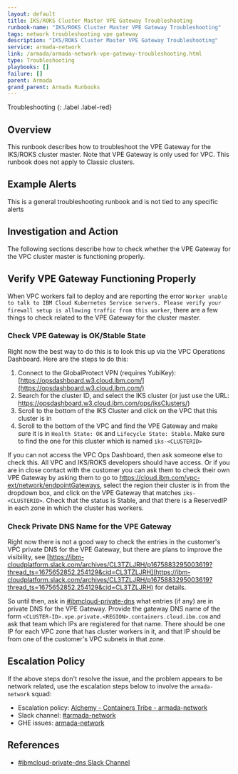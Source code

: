 ```yaml
---
layout: default
title: IKS/ROKS Cluster Master VPE Gateway Troubleshooting
runbook-name: "IKS/ROKS Cluster Master VPE Gateway Troubleshooting"
tags: network troubleshooting vpe gateway
description: "IKS/ROKS Cluster Master VPE Gateway Troubleshooting"
service: armada-network
link: /armada/armada-network-vpe-gateway-troubleshooting.html
type: Troubleshooting
playbooks: []
failure: []
parent: Armada
grand_parent: Armada Runbooks
---
```


Troubleshooting
{: .label .label-red}


## Overview

This runbook describes how to troubleshoot the VPE Gateway for the IKS/ROKS cluster master.  Note that VPE Gateway is only used for VPC.  This runbook does not apply to Classic clusters.

## Example Alerts

This is a general troubleshooting runbook and is not tied to any specific alerts

## Investigation and Action

The following sections describe how to check whether the VPE Gateway for the VPC cluster master is functioning properly.

## Verify VPE Gateway Functioning Properly

When VPC workers fail to deploy and are reporting the error `Worker unable to talk to IBM Cloud Kubernetes Service servers. Please verify your firewall setup is allowing traffic from this worker`, there are a few things to check related to the VPE Gateway for the cluster master.

### Check VPE Gateway is OK/Stable State

Right now the best way to do this is to look this up via the VPC Operations Dashboard.  Here are the steps to do this:

1. Connect to the GlobalProtect VPN (requires YubiKey): [https://opsdashboard.w3.cloud.ibm.com/](https://opsdashboard.w3.cloud.ibm.com/)
2. Search for the cluster ID, and select the IKS cluster (or just use the URL: https://opsdashboard.w3.cloud.ibm.com/ops/iksClusters/<CLUSTERID>)
3. Scroll to the bottom of the IKS Cluster and click on the VPC that this cluster is in
4. Scroll to the bottom of the VPC and find the VPE Gateway and make sure it is in `Health State: OK` and `Lifecycle State: Stable`.  Make sure to find the one for this cluster which is named `iks-<CLUSTERID>`

If you can not access the VPC Ops Dashboard, then ask someone else to check this.  All VPC and IKS/ROKS developers should have access.  Or if you are in close contact with the customer you can ask them to check their own VPE Gateway by asking them to go to https://cloud.ibm.com/vpc-ext/network/endpointGateways, select the region their cluster is in from the dropdown box, and click on the VPE Gateway that matches `iks-<CLUSTERID>`.  Check that the status is Stable, and that there is a ReservedIP in each zone in which the cluster has workers.

### Check Private DNS Name for the VPE Gateway

Right now there is not a good way to check the entries in the customer's VPC private DNS for the VPE Gateway, but there are plans to improve the visibility, see [https://ibm-cloudplatform.slack.com/archives/CL3TZLJRH/p1675883295003619?thread_ts=1675652852.254129&cid=CL3TZLJRH](https://ibm-cloudplatform.slack.com/archives/CL3TZLJRH/p1675883295003619?thread_ts=1675652852.254129&cid=CL3TZLJRH) for details.

So until then, ask in [#ibmcloud-private-dns](https://ibm-cloudplatform.slack.com/archives/CL3TZLJRH) what entries (if any) are in private DNS for the VPE Gateway.  Provide the gateway DNS name of the form `<CLUSTER-ID>.vpe.private.<REGION>.containers.cloud.ibm.com` and ask that team which IPs are registered for that name.  There should be one IP for each VPC zone that has cluster workers in it, and that IP should be from one of the customer's VPC subnets in that zone.

## Escalation Policy

If the above steps don't resolve the issue, and the problem appears to be network related, use the escalation steps below to involve the `armada-network` squad:

  * Escalation policy: [Alchemy - Containers Tribe - armada-network](https://ibm.pagerduty.com/escalation_policies#P2MK3WQ)
  * Slack channel: [#armada-network](https://ibm-argonauts.slack.com/messages/armada-network)
  * GHE issues: [armada-network](https://github.ibm.com/alchemy-containers/armada-network/issues/)

## References

  * [#ibmcloud-private-dns Slack Channel](https://ibm-cloudplatform.slack.com/archives/CL3TZLJRH)
